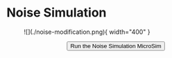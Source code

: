 # Noise Simulation

<figure markdown>
   ![](./noise-modification.png){ width="400" }
</figure>
<form action="noise.html" style="text-align:center;">
<button style="align-content: center;" class="md-button md-button--primary">
Run the Noise Simulation MicroSim
</button>
</form>



